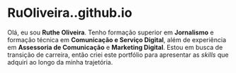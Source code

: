 # RuOliveira..github.io

Olá, eu sou <strong>Ruthe Oliveira</strong>.
Tenho formação superior em <strong>Jornalismo</strong> e formação técnica em <strong>Comunicação e Serviço Digital</strong>, além de experiência em <strong>Assessoria de Comunicação</strong> e <strong>Marketing Digital</strong>.
Estou em busca de transição de carreira, então criei este portfólio para apresentar as <i>skills</i> que adquiri ao longo da minha trajetória.
